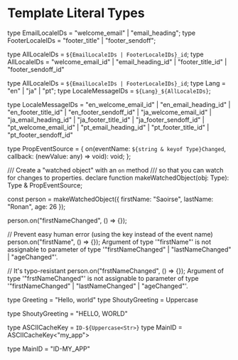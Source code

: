 # Template Literal Types

type EmailLocaleIDs = "welcome_email" | "email_heading";
type FooterLocaleIDs = "footer_title" | "footer_sendoff";
 
type AllLocaleIDs = `${EmailLocaleIDs | FooterLocaleIDs}_id`;
type AllLocaleIDs = "welcome_email_id" | "email_heading_id" | "footer_title_id" | "footer_sendoff_id"


type AllLocaleIDs = `${EmailLocaleIDs | FooterLocaleIDs}_id`;
type Lang = "en" | "ja" | "pt";
type LocaleMessageIDs = `${Lang}_${AllLocaleIDs}`;
            
type LocaleMessageIDs = "en_welcome_email_id" | "en_email_heading_id" | "en_footer_title_id" | "en_footer_sendoff_id" | "ja_welcome_email_id" | "ja_email_heading_id" | "ja_footer_title_id" | "ja_footer_sendoff_id" | "pt_welcome_email_id" | "pt_email_heading_id" | "pt_footer_title_id" | "pt_footer_sendoff_id"


type PropEventSource<Type> = {
    on(eventName: `${string & keyof Type}Changed`, callback: (newValue: any) => void): void;
};
 
/// Create a "watched object" with an `on` method
/// so that you can watch for changes to properties.
declare function makeWatchedObject<Type>(obj: Type): Type & PropEventSource<Type>;

const person = makeWatchedObject({
  firstName: "Saoirse",
  lastName: "Ronan",
  age: 26
});
 
person.on("firstNameChanged", () => {});
 
// Prevent easy human error (using the key instead of the event name)
person.on("firstName", () => {});
Argument of type '"firstName"' is not assignable to parameter of type '"firstNameChanged" | "lastNameChanged" | "ageChanged"'.

 
// It's typo-resistant
person.on("frstNameChanged", () => {});
Argument of type '"frstNameChanged"' is not assignable to parameter of type '"firstNameChanged" | "lastNameChanged" | "ageChanged"'.


type Greeting = "Hello, world"
type ShoutyGreeting = Uppercase<Greeting>
           
type ShoutyGreeting = "HELLO, WORLD"
 
type ASCIICacheKey<Str extends string> = `ID-${Uppercase<Str>}`
type MainID = ASCIICacheKey<"my_app">
       
type MainID = "ID-MY_APP"
